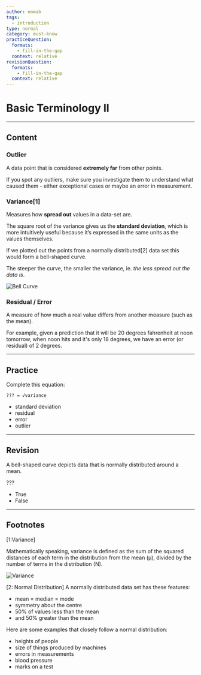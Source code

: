 ```yaml
---
author: emmab
tags:
  - introduction
type: normal
category: must-know
practiceQuestion:
  formats:
    - fill-in-the-gap
  context: relative
revisionQuestion:
  formats:
    - fill-in-the-gap
  context: relative
---
```


# Basic Terminology II


---

## Content

### Outlier

A data point that is considered **extremely far** from other points. 

If you spot any outliers, make sure you investigate them to understand what caused them - either exceptional cases or maybe an error in measurement. 

### Variance[1]

Measures how **spread out** values in a data-set are.

The square root of the variance gives us the **standard deviation**, which is more intuitively useful because it’s expressed in the same units as the values themselves.

If we plotted out the points from a normally distributed[2] data set this would form a bell-shaped curve. 

The steeper the curve, the smaller the variance, ie. *the less spread out the data is*.

![Bell Curve](https://img.enkipro.com/e67960ba0098a92bc323b2ca42790a75.png)

### Residual / Error

A measure of how much a real value differs from another measure (such as the mean). 

For example, given a prediction that it will be 20 degrees fahrenheit at noon tomorrow, when noon hits and it's only 18 degrees, we have an error (or residual) of 2 degrees.


---

## Practice

Complete this equation:

```plain-text
??? = √variance 
```

- standard deviation
- residual
- error
- outlier


---

## Revision

A bell-shaped curve depicts data that is normally distributed around a mean.

???

- True
- False


---

## Footnotes

[1:Variance]

Mathematically speaking, variance is defined as the sum of the squared distances of each term in the distribution from the mean (μ), divided by the number of terms in the distribution (N).

![Variance](https://img.enkipro.com/6506f635c3af2ab1f22d103c1e9cfb38.png)

[2: Normal Distribution]
A normally distributed data set has these features:

- mean = median = mode
- symmetry about the centre
- 50% of values less than the mean
- and 50% greater than the mean

Here are some examples that closely follow a normal distribution:

- heights of people
- size of things produced by machines
- errors in measurements
- blood pressure
- marks on a test
